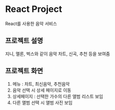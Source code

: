 # React Project
React를 사용한 음악 서비스

## 프로젝트 설명
지니, 멜론, 벅스와 같이 음악 차트, 신곡, 추천 등을 보여줌

## 프로젝트 화면
1. 메뉴 : 차트, 최신음악, 추천음악
2. 음악 선택 시 상세 페이지로 이동
3. 상세페이지 : 선택한 가수의 다른 앨범 리스트 보임
4. 다른 앨범 선택 시 앨범 사진 보임
